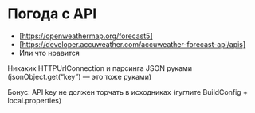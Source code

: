 # Погода с API

* [https://openweathermap.org/forecast5]
* [https://developer.accuweather.com/accuweather-forecast-api/apis]
* Или что нравится

Никаких HTTPUrlConnection и парсинга JSON руками (jsonObject.get(“key”) — это тоже руками)

Бонус: API key не должен торчать в исходниках (гуглите BuildConfig + local.properties)
